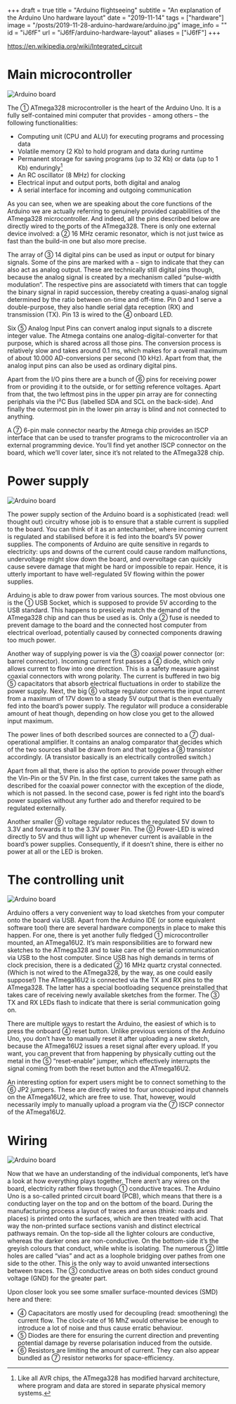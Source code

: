 +++
draft = true
title = "Arduino flightseeing"
subtitle = "An explanation of the Arduino Uno hardware layout"
date = "2019-11-14"
tags = ["hardware"]
image = "/posts/2019-11-28-arduino-hardware/arduino.jpg"
image_info = ""
id = "iJ6fF"
url = "iJ6fF/arduino-hardware-layout"
aliases = ["iJ6fF"]
+++

https://en.wikipedia.org/wiki/Integrated_circuit

# Main microcontroller

![Arduino board](/posts/2019-11-30-arduino-hardware/arduino-main-unit.jpg)

The ① ATmega328 microcontroller is the heart of the Arduino Uno. It is a fully self-contained mini computer that provides - among others – the following functionalities:

- Computing unit (CPU and ALU) for executing programs and processing data
- Volatile memory (2 Kb) to hold program and data during runtime
- Permanent storage for saving programs (up to 32 Kb) or data (up to 1 Kb) enduringly[^1]
- An RC oscillator (8 MHz) for clocking
- Electrical input and output ports, both digital and analog
- A serial interface for incoming and outgoing communication

As you can see, when we are speaking about the core functions of the Arduino we are actually referring to genuinely provided capabilities of the ATmega328 microcontroller. And indeed, all the pins described below are directly wired to the ports of the ATmega328. There is only one external device involved: a ② 16 MHz ceramic resonator, which is not just twice as fast than the build-in one but also more precise.

The array of ③ 14 digital pins can be used as input or output for binary signals. Some of the pins are marked with a `~` sign to indicate that they can also act as analog output. These are technically still digital pins though, because the analog signal is created by a mechanism called “pulse-width modulation”. The respective pins are associatetd with timers that can toggle the binary signal in rapid succession, thereby creating a quasi-analog signal determined by the ratio between on-time and off-time. Pin 0 and 1 serve a double-purpose, they also handle serial data reception (RX) and transmission (TX). Pin 13 is wired to the ④ onboard LED.

Six ⑤ Analog Input Pins can convert analog input signals to a discrete integer value. The Atmega contains one analog-digital-converter for that purpose, which is shared across all those pins. The conversion process is relatively slow and takes around 0.1 ms, which makes for a overall maximum of about 10.000 AD-conversions per second (10 kHz). Apart from that, the analog input pins can also be used as ordinary digital pins.

Apart from the I/O pins there are a bunch of ⑥ pins for receiving power from or providing it to the outside, or for setting reference voltages. Apart from that, the two leftmost pins in the upper pin array are for connecting periphals via the I²C Bus (labelled SDA and SCL on the back-side). And finally the outermost pin in the lower pin array is blind and not connected to anything.

A ⑦ 6-pin male connector nearby the Atmega chip provides an ISCP interface that can be used to transfer programs to the microcontroller via an external programming device. You’ll find yet another ISCP connector on the board, which we’ll cover later, since it’s not related to the ATmega328 chip.

# Power supply

![Arduino board](/posts/2019-11-30-arduino-hardware/arduino-power-supply.jpg)

The power supply section of the Arduino board is a sophisticated (read: well thought out) circuitry whose job is to ensure that a stable current is supplied to the board. You can think of it as an antechamber, where incoming current is regulated and stabilised before it is fed into the board’s 5V power supplies. The components of Arduino are quite sensitive in regards to electricity: ups and downs of the current could cause random malfunctions, undervoltage might slow down the board, and overvoltage can quickly cause severe damage that might be hard or impossible to repair. Hence, it is utterly important to have well-regulated 5V flowing within the power supplies.

Arduino is able to draw power from various sources. The most obvious one is the ① USB Socket, which is supposed to provide 5V according to the USB standard. This happens to presicely match the demand of the ATmega328 chip and can thus be used as is. Only a ② fuse is needed to prevent damage to the board and the connected host computer from electrical overload, potentially caused by connected components drawing too much power.

Another way of supplying power is via the ③ coaxial power connector (or: barrel connector). Incoming current first passes a ④ diode, which only allows current to flow into one direction. This is a safety measure against coaxial connectors with wrong polarity. The current is buffered in two big ⑤ capacitators that absorb electrical fluctuations in order to stabilize the power supply. Next, the big ⑥ voltage regulator converts the input current from a maximum of 17V down to a steady 5V output that is then eventually fed into the board’s power supply. The regulator will produce a considerable amount of heat though, depending on how close you get to the allowed input maximum.

The power lines of both described sources are connected to a ⑦ dual-operational amplifier. It contains an analog comparator that decides which of the two sources shall be drawn from and that toggles a ⑧ transistor accordingly. (A transistor basically is an electrically controlled switch.) 

Apart from all that, there is also the option to provide power through either the Vin-Pin or the 5V Pin. In the first case, current takes the same path as described for the coaxial power connector with the exception of the diode, which is not passed. In the second case, power is fed right into the board’s power supplies without any further ado and therefor required to be regulated externally.

Another smaller ⑨ voltage regulator reduces the regulated 5V down to 3.3V and forwards it to the 3.3V power Pin. The ⓪ Power-LED is wired directly to 5V and thus will light up whenever current is available in the board’s power supplies. Consequently, if it doesn’t shine, there is either no power at all or the LED is broken.

# The controlling unit

![Arduino board](/posts/2019-11-30-arduino-hardware/arduino-controlling.jpg)

Arduino offers a very convenient way to load sketches from your computer onto the board via USB. Apart from the Arduino IDE (or some equivalent software tool) there are several hardware components in place to make this happen. For one, there is yet another fully fledged ① microcontroller mounted, an ATmega16U2. It’s main responsibilities are to forward new sketches to the ATmega328 and to take care of the serial communication via USB to the host computer. Since USB has high demands in terms of clock precision, there is a dedicated ② 16 MHz quartz crystal connected. (Which is not wired to the ATmega328, by the way, as one could easily suppose!) The ATmega16U2 is connected via the TX and RX pins to the ATmega328. The latter has a special bootloading sequence preinstalled that takes care of receiving newly available sketches from the former. The ③ TX and RX LEDs flash to indicate that there is serial communication going on.

There are multiple ways to restart the Arduino, the easiest of which is to press the onboard ④ reset button. Unlike previous versions of the Arduino Uno, you don’t have to manually reset it after uploading a new sketch, because the ATmega16U2 issues a reset signal after every upload. If you want, you can prevent that from happening by physically cutting out the metal in the ⑤ “reset-enable” jumper, which effectively interrupts the signal coming from both the reset button and the ATmega16U2.

An interesting option for expert users might be to connect something to the ⑥ JP2 jumpers. These are directly wired to four unoccupied input channels on the ATmega16U2, which are free to use. That, however, would necessarily imply to manually upload a program via the ⑦ ISCP connector of the ATmega16U2.

# Wiring

![Arduino board](/posts/2019-11-30-arduino-hardware/arduino-wiring.jpg)

Now that we have an understanding of the individual components, let’s have a look at how everything plays together. There aren’t any wires on the board, electricity rather flows through ① conductive traces. The Arduino Uno is a so-called printed circuit board (PCB), which means that there is a conducting layer on the top and on the bottom of the board. During the manufacturing process a layout of traces and areas (think: roads and places) is printed onto the surfaces, which are then treated with acid. That way the non-printed surface sections vanish and distinct electrical pathways remain. On the top-side all the lighter colours are conductive, whereas the darker ones are non-conductive. On the bottom-side it’s the greyish colours that conduct, while white is isolating. The numerous ② little holes are called “vias” and act as a loophole bridging over pathes from one side to the other. This is the only way to avoid unwanted intersections between traces. The ③ conductive areas on both sides conduct ground voltage (GND) for the greater part.

Upon closer look you see some smaller surface-mounted devices (SMD) here and there:

- ④ Capacitators are mostly used for decoupling (read: smoothening) the current flow. The clock-rate of 16 MhZ would otherwise be enough to introduce a lot of noise and thus cause erratic behaviour.
- ⑤ Diodes are there for ensuring the current direction and preventing potential damage by reverse polarisation induced from the outside.
- ⑥ Resistors are limiting the amount of current. They can also appear bundled as ⑦ resistor networks for space-efficiency.


[^1]: Like all AVR chips, the ATmega328 has modified harvard architecture, where program and data are stored in separate physical memory systems.
